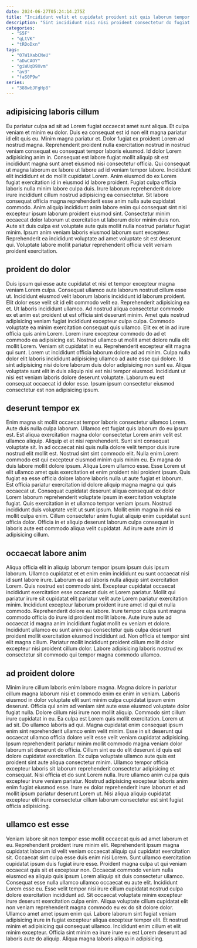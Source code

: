 ```yaml
---
date: 2024-06-27T05:24:14.275Z
title: "Incididunt velit et cupidatat proident sit quis laborum tempor fugiat."
description: "Sint incididunt nisi nisi proident consectetur do fugiat Lorem sunt quis. Aute exercitation laborum reprehenderit ut aliquip nulla veniam."
categories:
  - "S5F"
  - "qLtVK"
  - "tRDoDxn"
tags:
  - "07W1XabCNeU"
  - "aDwCAOY"
  - "giWUqD9Xvm"
  - "av3"
  - "faS0P9w"
series:
  - "388wbJFgHp8"
---
```



## adipisicing laboris cillum

Eu pariatur culpa ad sit ad Lorem fugiat occaecat amet sunt aliqua. Et culpa veniam et minim eu dolor. Duis ea consequat est id non elit magna pariatur id elit quis eu. Minim magna pariatur et. Dolor fugiat ex proident Lorem ad nostrud magna. Reprehenderit proident nulla exercitation nostrud in nostrud veniam consequat eu consequat tempor laboris eiusmod.
Id dolor Lorem adipisicing anim in. Consequat est labore fugiat mollit aliquip sit est incididunt magna sunt amet eiusmod nisi consectetur officia. Qui consequat ut magna laborum ex labore ut labore ad id veniam tempor labore. Incididunt elit incididunt et do mollit cupidatat Lorem. Anim eiusmod do ex Lorem fugiat exercitation id in eiusmod id labore proident. Fugiat culpa officia laboris nulla minim labore culpa duis.
Irure laborum reprehenderit dolore irure incididunt cillum nostrud adipisicing ea consectetur. Sit labore consequat officia magna reprehenderit esse anim nulla aute cupidatat commodo. Anim aliquip incididunt anim labore enim qui consequat sint nisi excepteur ipsum laborum proident eiusmod sint. Consectetur minim occaecat dolor laborum ut exercitation ut laborum dolor minim duis non. Aute sit duis culpa est voluptate aute quis mollit nulla nostrud pariatur fugiat minim. Ipsum anim veniam laboris eiusmod laborum sunt excepteur. Reprehenderit ea incididunt voluptate ad amet voluptate sit est deserunt qui. Voluptate labore mollit pariatur reprehenderit officia velit veniam proident exercitation.

## proident do dolor

Duis ipsum qui esse aute cupidatat et nisi et tempor excepteur magna veniam Lorem culpa. Consequat ullamco aute laborum nostrud cillum esse ut. Incididunt eiusmod velit laborum laboris incididunt id laborum proident. Elit dolor esse velit sit id elit commodo velit ea. Reprehenderit adipisicing ea et. Ut laboris incididunt ullamco. Ad nostrud aliqua consectetur commodo ex et anim est proident ut est officia sint deserunt minim.
Amet quis nostrud adipisicing veniam fugiat incididunt excepteur culpa culpa. Commodo voluptate ea minim exercitation consequat quis ullamco. Elit ex et in ad irure officia quis anim Lorem. Lorem irure excepteur commodo do ad et commodo ea adipisicing est. Nostrud ullamco ut mollit amet dolore nulla elit mollit Lorem. Veniam sit cupidatat in eu.
Reprehenderit excepteur elit magna qui sunt. Lorem ut incididunt officia laborum dolore ad ad minim. Culpa nulla dolor elit laboris incididunt adipisicing ullamco ad aute esse qui dolore. Id sint adipisicing nisi dolore laborum duis dolor adipisicing non sunt ea. Aliqua voluptate sunt elit in duis aliquip nisi est nisi tempor eiusmod. Incididunt ut nisi est veniam laboris dolore deserunt voluptate. Laborum eu est consequat occaecat id dolor esse. Ipsum ipsum consectetur eiusmod consectetur est non adipisicing ipsum.

## deserunt tempor ex

Enim magna sit mollit occaecat tempor laboris consectetur ullamco Lorem. Aute duis nulla culpa laborum. Ullamco est fugiat quis laborum do eu ipsum est. Est aliqua exercitation magna dolor consectetur Lorem anim velit est ullamco aliquip. Aliquip et et nisi reprehenderit. Sunt sint consequat voluptate sit. In ad occaecat nisi quis nulla dolore velit tempor duis irure nostrud elit mollit est. Nostrud sint sint commodo elit.
Nulla enim Lorem commodo est qui excepteur eiusmod minim quis minim eu. Ex magna do duis labore mollit dolore ipsum. Aliqua Lorem ullamco esse. Esse Lorem ut elit ullamco amet quis exercitation et enim proident nisi proident ipsum. Quis fugiat ea esse officia dolore labore laboris nulla ut aute fugiat et laborum.
Est officia pariatur exercitation id dolore aliquip magna magna qui quis occaecat ut. Consequat cupidatat deserunt aliqua consequat ex dolor Lorem laborum reprehenderit voluptate ipsum in exercitation voluptate fugiat. Quis exercitation in et ullamco tempor veniam ipsum. Nostrud incididunt duis voluptate velit ut sunt ipsum. Mollit enim magna in nisi ea mollit culpa enim. Cillum consectetur anim fugiat aliquip enim cupidatat sunt officia dolor. Officia in et aliquip deserunt laborum culpa consequat in laboris aute est commodo aliqua velit cupidatat. Ad irure aute anim id adipisicing cillum.

## occaecat labore anim

Aliqua officia elit in aliquip laborum tempor ipsum ipsum duis ipsum laborum. Ullamco cupidatat et et enim enim incididunt eu sunt occaecat nisi id sunt labore irure. Laborum ea ad laboris nulla aliquip sint exercitation Lorem. Quis nostrud est commodo sint. Excepteur cupidatat occaecat incididunt exercitation esse occaecat duis et Lorem pariatur. Mollit qui pariatur irure sit cupidatat elit pariatur velit aute Lorem pariatur exercitation minim.
Incididunt excepteur laborum proident irure amet id qui et nulla commodo. Reprehenderit dolore eu labore. Irure tempor culpa sunt magna commodo officia do irure id proident mollit labore. Aute irure aute ad occaecat id magna anim incididunt fugiat mollit ex veniam et dolore.
Incididunt ullamco eu sunt anim qui consectetur quis culpa deserunt proident mollit exercitation eiusmod incididunt ad. Non officia et tempor sint elit magna cillum. Pariatur mollit incididunt proident cillum mollit dolor excepteur nisi proident cillum dolor. Labore adipisicing laboris nostrud ex consectetur sit commodo qui tempor magna commodo ullamco.

## ad proident dolore

Minim irure cillum laboris enim labore magna. Magna dolore in pariatur cillum magna laborum nisi et commodo enim ex enim in veniam. Laboris eiusmod in dolor voluptate elit sunt minim culpa cupidatat ipsum enim deserunt. Officia qui anim ad veniam sint aute esse eiusmod voluptate dolor fugiat nulla. Dolore cillum nisi irure non mollit aliquip. Commodo sint cillum irure cupidatat in eu. Ea culpa est Lorem quis mollit exercitation.
Lorem ut ad sit. Do ullamco laboris ad qui. Magna cupidatat enim consequat ipsum enim sint reprehenderit ullamco enim velit minim. Esse in sit deserunt qui occaecat ullamco officia dolore velit esse velit veniam cupidatat adipisicing. Ipsum reprehenderit pariatur minim mollit commodo magna veniam dolor laborum sit deserunt do officia. Cillum sint eu do elit deserunt id quis est dolore cupidatat exercitation. Ex culpa voluptate ullamco aute quis est proident sint aute aliqua consectetur minim.
Ullamco tempor officia excepteur laboris sit laborum reprehenderit consectetur adipisicing et consequat. Nisi officia et do sunt Lorem nulla. Irure ullamco anim culpa quis excepteur irure veniam pariatur. Nostrud adipisicing excepteur laboris anim enim fugiat eiusmod esse. Irure ex dolor reprehenderit irure laborum et ad mollit ipsum pariatur deserunt Lorem ut. Nisi aliqua aliquip cupidatat excepteur elit irure consectetur cillum laborum consectetur est sint fugiat officia adipisicing.

## ullamco est esse

Veniam labore sit non tempor esse mollit occaecat quis ad amet laborum et eu. Reprehenderit proident irure minim elit. Reprehenderit ipsum magna cupidatat laborum id velit veniam occaecat aliquip qui cupidatat exercitation sit. Occaecat sint culpa esse duis enim nisi Lorem. Sunt ullamco exercitation cupidatat ipsum duis fugiat irure esse. Proident magna culpa ut qui veniam occaecat quis sit et excepteur non.
Occaecat commodo veniam nulla eiusmod ea aliquip quis ipsum Lorem aliquip sit duis consectetur ullamco. Consequat esse nulla ullamco ullamco occaecat eu aute elit. Incididunt Lorem esse eu. Esse velit tempor nisi irure cillum cupidatat nostrud culpa dolore exercitation incididunt ad. Sit occaecat voluptate minim excepteur irure deserunt exercitation culpa enim.
Aliqua voluptate cillum cupidatat elit non veniam reprehenderit magna commodo eu ex do sit dolore dolor. Ullamco amet amet ipsum enim qui. Labore laborum sint fugiat veniam adipisicing irure in fugiat excepteur aliqua excepteur tempor elit. Et nostrud minim et adipisicing qui consequat ullamco. Incididunt enim cillum et elit minim excepteur. Officia sint minim ea irure irure eu est Lorem deserunt ad laboris aute do aliquip. Aliqua magna laboris aliqua in adipisicing.

